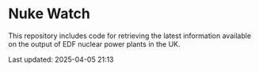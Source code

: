 # Nuke Watch

This repository includes code for retrieving the latest information available on the output of EDF nuclear power plants in the UK.

Last updated: 2025-04-05 21:13